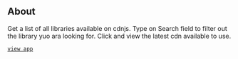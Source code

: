 ## About

Get a list of all libraries available on cdnjs. Type on Search field to filter out the library yuo ara looking for. Click and view the latest cdn available to use.

[`view app`](find-cdnjs-libraries.vercel.app)
